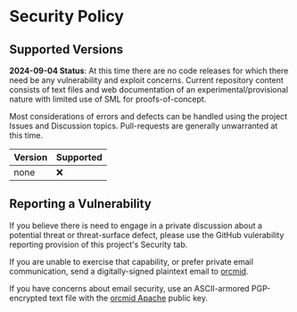 # Security Policy

## Supported Versions

**2024-09-04 Status**: At this time there are no code releases for which there need be any vulnerability and exploit concerns.
Current repository content consists of text files and web documentation of an experimental/provisional nature with limited use of
SML for proofs-of-concept.

Most considerations of errors and defects can be handled using the project Issues and Discussion topics.  Pull-requests are 
generally unwarranted at this time.

| Version | Supported          |
| ------- | ------------------ |
| none    | :x:                |

## Reporting a Vulnerability

If you believe there is need to engage in a private discussion about a potential threat or threat-surface defect, please use the GitHub
vulerability reporting provision of this project's Security tab.

If you are unable to exercise that capability, or prefer private email communication, send a digitally-signed plaintext email to 
[orcmid](mailto:orcmid@msn.com).

If you have concerns about email security, use an ASCII-armored PGP-encrypted text file with the
[orcmid Apache](https://people.apache.org/keys/committer/orcmid.asc) public key.
